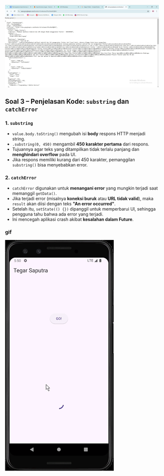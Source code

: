 ![Hasil Capture JSON dari Google Books](/assets/images/soal_2.png)

## Soal 3 – Penjelasan Kode: `substring` dan `catchError`

### 1. `substring`

- `value.body.toString()` mengubah isi **body** respons HTTP menjadi string.
- `.substring(0, 450)` mengambil **450 karakter pertama** dari respons.
- Tujuannya agar teks yang ditampilkan tidak terlalu panjang dan **menghindari overflow** pada UI.
- Jika respons memiliki kurang dari 450 karakter, pemanggilan `substring()` bisa menyebabkan error.

### 2. `catchError`

- `catchError` digunakan untuk **menangani error** yang mungkin terjadi saat memanggil `getData()`.
- Jika terjadi error (misalnya **koneksi buruk** atau **URL tidak valid**), maka `result` akan diisi dengan teks **"An error occurred"**.
- Setelah itu, `setState(() {})` dipanggil untuk memperbarui UI, sehingga pengguna tahu bahwa ada error yang terjadi.
- Ini mencegah aplikasi crash akibat **kesalahan dalam Future**.

### gif

![Hasil Praktikum GIF](/assets/images/soal_3.gif)

